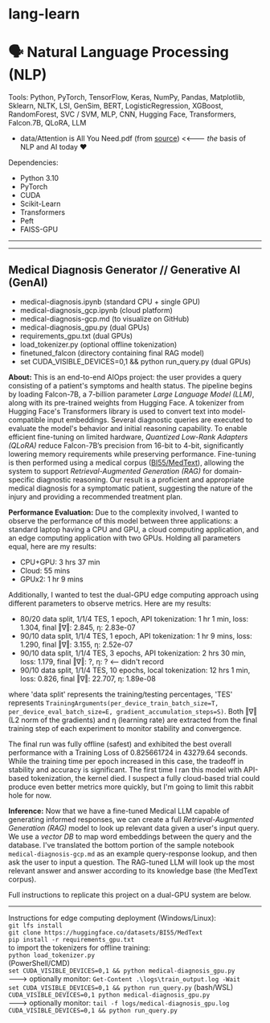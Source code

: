 # lang-learn

# 🗣️ Natural Language Processing (NLP)
Tools: Python, PyTorch, TensorFlow, Keras, NumPy, Pandas, Matplotlib, Sklearn, NLTK, LSI, GenSim, BERT, LogisticRegression, XGBoost, RandomForest, SVC / SVM, MLP, CNN, Hugging Face, Transformers, Falcon.7B, QLoRA, LLM
- data/Attention is All You Need.pdf (from [source](https://arxiv.org/abs/1706.03762)) <<--- _the_ basis of NLP and AI today ♥

Dependencies:
- Python 3.10
- PyTorch
- CUDA
- Scikit-Learn
- Transformers
- Peft
- FAISS-GPU

---  
---  

## Medical Diagnosis Generator // Generative AI (GenAI)
- medical-diagnosis.ipynb (standard CPU + single GPU)
- medical-diagnosis_gcp.ipynb (cloud platform)
- medical-diagnosis-gcp.md (to visualize on GitHub)
- medical-diagnosis_gpu.py (dual GPUs)
- requirements_gpu.txt (dual GPUs)
- load_tokenizer.py (optional offline tokenization)
- finetuned_falcon (directory containing final RAG model)
- set CUDA_VISIBLE_DEVICES=0,1 && python run_query.py (dual GPUs)

**About:** This is an end-to-end AIOps project: the user provides a query consisting of a patient's symptoms and health status. The pipeline begins by loading Falcon-7B, a 7-billion parameter *Large Language Model (LLM)*, along with its pre-trained weights from Hugging Face. A tokenizer from Hugging Face's Transformers library is used to convert text into model-compatible input embeddings. Several diagnostic queries are executed to evaluate the model's behavior and initial reasoning capability. To enable efficient fine-tuning on limited hardware, *Quantized Low-Rank Adapters (QLoRA)* reduce Falcon-7B’s precision from 16-bit to 4-bit, significantly lowering memory requirements while preserving performance. Fine-tuning is then performed using a medical corpus ([BI55/MedText](https://huggingface.co/datasets/BI55/MedText)), allowing the system to support *Retrieval-Augmented Generation (RAG)* for domain-specific diagnostic reasoning. Our result is a proficient and appropriate medical diagnosis for a symptomatic patient, suggesting the nature of the injury and providing a recommended treatment plan.  

**Performance Evaluation:** Due to the complexity involved, I wanted to observe the performance of this model between three applications: a standard laptop having a CPU and GPU, a cloud computing application, and an edge computing application with two GPUs. Holding all parameters equal, here are my results:  
- CPU+GPU: 3 hrs 37 min
- Cloud: 55 mins
- GPUx2: 1 hr 9 mins

Additionally, I wanted to test the dual-GPU edge computing approach using different parameters to observe metrics. Here are my results:  
- 80/20 data split, 1/1/4 TES, 1 epoch, API tokenization: 1 hr 1 min, loss: 1.304, final ‖∇‖: 2.845, η: 2.83e-07
- 90/10 data split, 1/1/4 TES, 1 epoch, API tokenization: 1 hr 9 mins, loss: 1.290, final ‖∇‖: 3.155, η: 2.52e-07
- 90/10 data split, 1/1/4 TES, 3 epochs, API tokenization: 2 hrs 30 min, loss: 1.179, final ‖∇‖: ?, η: ? <-- didn't record
- 90/10 data split, 1/1/4 TES, 10 epochs, local tokenization: 12 hrs 1 min, loss: 0.826, final ‖∇‖: 22.707, η: 1.89e-08

where 'data split' represents the training/testing percentages, 'TES' represents `TrainingArguments(per_device_train_batch_size=T, per_device_eval_batch_size=E, gradient_accumulation_steps=S)`. Both ‖∇‖ (L2 norm of the gradients) and η (learning rate) are extracted from the final training step of each experiment to monitor stability and convergence.  

The final run was fully offline (safest) and exhibited the best overall performance with a Training Loss of 0.825661724 in 43279.64 seconds. While the training time per epoch increased in this case, the tradeoff in stability and accuracy is significant. The first time I ran this model with API-based tokenization, the kernel died. I suspect a fully cloud-based trial could produce even better metrics more quickly, but I'm going to limit this rabbit hole for now.  

**Inference:** Now that we have a fine-tuned Medical LLM capable of generating informed responses, we can create a full *Retrieval-Augmented Generation (RAG)* model to look up relevant data given a user's input query. We use a *vector DB* to map word embeddings between the query and the database. I've translated the bottom portion of the sample notebook `medical-diagnosis-gcp.md` as an example query-response lookup, and then ask the user to input a question. The RAG-tuned LLM will look up the most relevant answer and answer according to its knowledge base (the MedText corpus).  

Full instructions to replicate this project on a dual-GPU system are below.  

---  

Instructions for edge computing deployment (Windows/Linux):  
  `git lfs install`  
  `git clone https://huggingface.co/datasets/BI55/MedText`  
  `pip install -r requirements_gpu.txt`  
to import the tokenizers for offline training:  
  `python load_tokenizer.py`  
(PowerShell/CMD)  
  `set CUDA_VISIBLE_DEVICES=0,1 && python medical-diagnosis_gpu.py`  
  ---> optionally monitor: `Get-Content .\logs\train_output.log -Wait`  
  `set CUDA_VISIBLE_DEVICES=0,1 && python run_query.py`
(bash/WSL)  
  `CUDA_VISIBLE_DEVICES=0,1 python medical-diagnosis_gpu.py`  
  ---> optionally monitor: `tail -f logs/medical-diagnosis_gpu.log`  
  `CUDA_VISIBLE_DEVICES=0,1 && python run_query.py`
